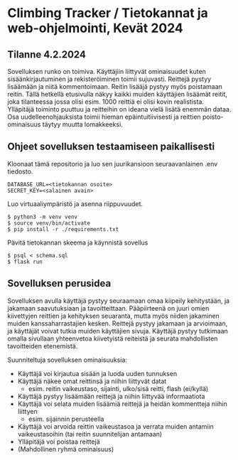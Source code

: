 # Climbing Tracker / Tietokannat ja web-ohjelmointi, Kevät 2024

## Tilanne 4.2.2024
Sovelluksen runko on toimiva. Käyttäjiin liittyvät ominaisuudet kuten sisäänkirjautuminen ja rekisteröiminen toimii sujuvasti.
Reittejä pystyy lisäämään ja niitä kommentoimaan. Reitin lisääjä pystyy myös poistamaan reitin. Tällä hetkellä etusivulla näkyy kaikki
muiden käyttäjien lisäämät reitit, joka tilanteessa jossa olisi esim. 1000 reittiä ei olisi kovin realistista. Ylläpitäjä toiminto puuttuu ja reitteihin
on ideana vielä lisätä enemmän dataa. Osa uudelleenohjauksista toimii hieman epäintuitiivisesti ja reittien poisto-ominaisuus täytyy muutta lomakkeeksi.

## Ohjeet sovelluksen testaamiseen paikallisesti
Kloonaat tämä repositorio ja luo sen juurikansioon seuraavanlainen .env tiedosto.

```
DATABASE_URL=<tietokannan osoite>
SECRET_KEY=<salainen avain>
```
Luo virtuaaliympäristö ja asenna riippuvuudet.

```
$ python3 -m venv venv
$ source venv/bin/activate
$ pip install -r ./requirements.txt
```
Pävitä tietokannan skeema ja käynnistä sovellus
```
$ psql < schema.sql
$ flask run
```
## Sovelluksen perusidea
Sovelluksen avulla käyttäjä pystyy seuraamaan omaa kiipeily kehitystään, ja jakamaan saavutuksiaan ja tavoitteittaan. 
Pääpiirteenä on juuri omien kiivettyjen reittien ja kehityksen seuaranta, mutta myös niiden jakaminen muiden kanssaharrastajien kesken.
Reittejä pystyy jakamaan ja arvioimaan, ja käyttäjät voivat tutkia muiden käyttäjien sivuja. Käyttäjä pystyy tutkimaan omalla sivullaan
yhteenvetoa kiivetyistä reiteistä ja seurata mahdollisten tavoitteiden etenemistä.

Suunniteltuja sovelluksen ominaisuuksia: 
   - Käyttäjä voi kirjautua sisään ja luoda uuden tunnuksen
   - Käyttäjä näkee omat reittinsä ja niihin liittyvät datat
   	  - esim. reitin vaikeustaso, sijainti, ulko/sisä reitti, flash (ei/kyllä)
   - Käyttäjä pystyy lisäämään reittejä ja niihin liittyvää informaatiota
   - Käyttäjä voi selata muiden lisäämiä reittejä ja heidän kommentteja niihin liittyen
       - esim. sijainnin perusteella
   - Käyttäjä voi arvoida reittin vaikeustasoa ja verrata muiden antamiin vaikeustasoihin 
   	(tai reitin suunnitelijan antamaan)
   - Ylläpitäjä voi poistaa reittejä
   - (Mahdollinen ryhmä ominaisuus)
